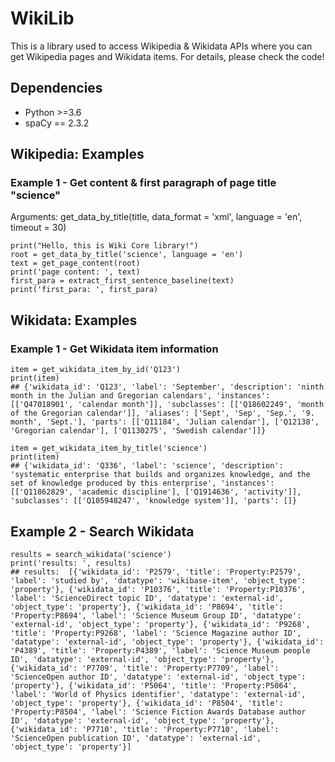 # WikiLib
This is a library used to access Wikipedia &amp; Wikidata APIs where you can get Wikipedia pages and Wikidata items. For details, please check the code!

## Dependencies
* Python >=3.6
* spaCy == 2.3.2

## Wikipedia: Examples

### Example 1 - Get content & first paragraph of page title "science"

Arguments: get_data_by_title(title, data_format = 'xml', language = 'en', timeout = 30)

    print("Hello, this is Wiki Core library!")
    root = get_data_by_title('science', language = 'en')
    text = get_page_content(root)
    print('page content: ', text)
    first_para = extract_first_sentence_baseline(text)
    print('first_para: ', first_para)

## Wikidata: Examples

### Example 1 - Get Wikidata item information

    item = get_wikidata_item_by_id('Q123')
    print(item)
    ## {'wikidata_id': 'Q123', 'label': 'September', 'description': 'ninth month in the Julian and Gregorian calendars', 'instances': [['Q47018901', 'calendar month']], 'subclasses': [['Q18602249', 'month of the Gregorian calendar']], 'aliases': ['Sept', 'Sep', 'Sep.', '9. month', 'Sept.'], 'parts': [['Q11184', 'Julian calendar'], ['Q12138', 'Gregorian calendar'], ['Q1130275', 'Swedish calendar']]}
   
    item = get_wikidata_item_by_title('science')
    print(item)
    ## {'wikidata_id': 'Q336', 'label': 'science', 'description': 'systematic enterprise that builds and organizes knowledge, and the set of knowledge produced by this enterprise', 'instances': [['Q11862829', 'academic discipline'], ['Q1914636', 'activity']], 'subclasses': [['Q105948247', 'knowledge system']], 'parts': []}

## Example 2 - Search Wikidata
    results = search_wikidata('science')
    print('results: ', results)
    ## results:  [{'wikidata_id': 'P2579', 'title': 'Property:P2579', 'label': 'studied by', 'datatype': 'wikibase-item', 'object_type': 'property'}, {'wikidata_id': 'P10376', 'title': 'Property:P10376', 'label': 'ScienceDirect topic ID', 'datatype': 'external-id', 'object_type': 'property'}, {'wikidata_id': 'P8694', 'title': 'Property:P8694', 'label': 'Science Museum Group ID', 'datatype': 'external-id', 'object_type': 'property'}, {'wikidata_id': 'P9268', 'title': 'Property:P9268', 'label': 'Science Magazine author ID', 'datatype': 'external-id', 'object_type': 'property'}, {'wikidata_id': 'P4389', 'title': 'Property:P4389', 'label': 'Science Museum people ID', 'datatype': 'external-id', 'object_type': 'property'}, {'wikidata_id': 'P7709', 'title': 'Property:P7709', 'label': 'ScienceOpen author ID', 'datatype': 'external-id', 'object_type': 'property'}, {'wikidata_id': 'P5064', 'title': 'Property:P5064', 'label': 'World of Physics identifier', 'datatype': 'external-id', 'object_type': 'property'}, {'wikidata_id': 'P8504', 'title': 'Property:P8504', 'label': 'Science Fiction Awards Database author ID', 'datatype': 'external-id', 'object_type': 'property'}, {'wikidata_id': 'P7710', 'title': 'Property:P7710', 'label': 'ScienceOpen publication ID', 'datatype': 'external-id', 'object_type': 'property'}]
